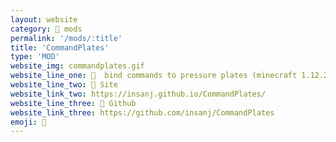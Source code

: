 ```yaml
---
layout: website
category: 👾 mods
permalink: '/mods/:title'
title: 'CommandPlates'
type: 'MOD'
website_img: commandplates.gif
website_line_one: 🏹  bind commands to pressure plates (minecraft 1.12.2) 
website_line_two: 🚀 Site
website_link_two: https://insanj.github.io/CommandPlates/
website_line_three: 👾 Github
website_link_three: https://github.com/insanj/CommandPlates
emoji: 🏹
---
```

